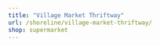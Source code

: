 ```yaml
---
title: "Village Market Thriftway"
url: /shoreline/village-market-thriftway/
shop: supermarket
---
```

